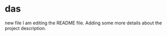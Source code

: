 # das
new file
I am editing the README file. Adding some more details about the project description.


